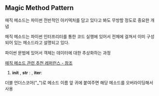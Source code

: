 ## Magic Method Pattern

매직 메소드는 파이썬 전반적인 아키텍처를 담고 있다고 봐도 무방할 정도로 중요한 개념

메직 메소드는 파이썬 인터프리터를 통한 코드 실행에 있어서 전체에 걸쳐서 이미 구성되어 있는 메소드라고 설명되고 있다.

파이썬 문법에 있어서 객체는 데이터에 대한 추상화하는 과정

[매직 메소드 관련 추천 레퍼런스 - 참조](https://docs.python.org/3/reference/datamodel.html#emulating-container-types)

1. __init__ , __str__ : , __iter__:

더블 언더스코어("_")로 메소드 이름 앞 귀에 붙여주면 해당 메소드를 오버라이딩해서 사용


```python

```
